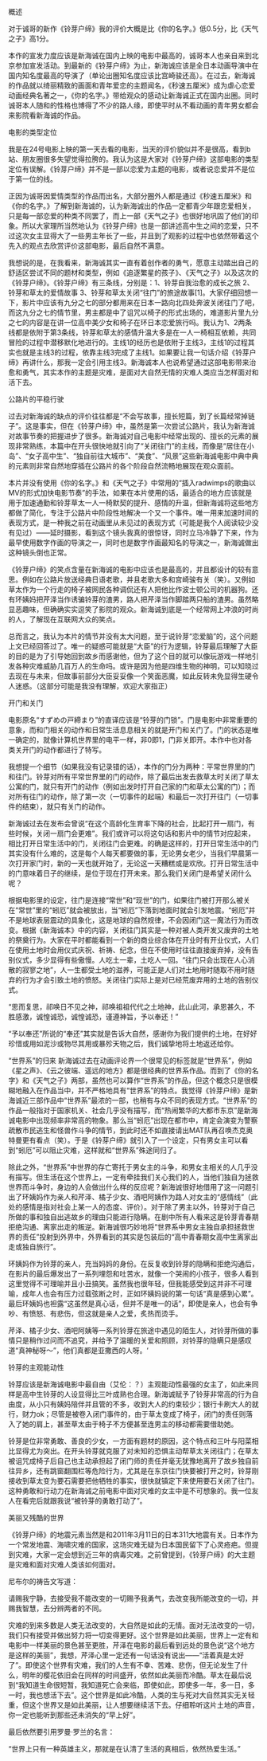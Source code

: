 概述

对于诚哥的新作《铃芽户缔》我的评价大概是比《你的名字。》低0.5分，比《天气之子》高1分。

本作的宣发力度应该是新海诚在国内上映的电影中最高的，诚哥本人也亲自来到北京参加宣发活动。到最新的《铃芽户缔》为止，新海诚应该是全日本动画导演中在国内知名度最高的导演了（单论出圈知名度应该比宫崎骏还高）。在过去，新海诚的作品就以绮丽精致的画面和青年爱恋的主题闻名，《秒速五厘米》成为虐心恋爱动画经典名著之一，《你的名字。》带给观众的感动让新海诚正式在国内出圈。同时诚哥本人随和的性格也博得了不少的路人缘，即使平时从不看动画的青年男女都会来影院看新海诚的作品。

电影的类型定位

我是在24号电影上映的第一天去看的电影，当天的评价貌似并不是很高，看到b站、朋友圈很多失望觉得拉胯的。我认为这是大家对《铃芽户缔》这部电影的类型定位有误解。《铃芽户缔》并不是一部以恋爱为主题的电影，或者说恋爱并不是位于第一位的线。

正因为诚哥因爱情类型的作品而出名，大部分圈外人都是通过《秒速五厘米》和《你的名字。》了解到新海诚的，认为新海诚出的作品一定都青少年跟恋爱相关，只是每一部恋爱的种类不同罢了，而上一部《天气之子》也很好地巩固了他们的印象。所以大家理所当然地认为《铃芽户缔》也是一部讲述高中生之间的恋爱，只不过这次女主显得大了一些男主年长了一些，并且到了观影的过程中也依然带着这个先入的观点去欣赏评价这部电影，最后自然不满意。

我想说的是，在我看来，新海诚其实一直有着创作者的勇气，愿意主动踏出自己的舒适区尝试不同的题材和类型，例如《追逐繁星的孩子》、《天气之子》以及这次的《铃芽户缔》。《铃芽户缔》有三条线，分别是：1、铃芽自我治愈的成长之旅 2、铃芽和草太的爱情故事 3、铃芽和草太关闭“往门”的旅途故事[1]。大家仔细回想一下，影片中应该有九分之七的部分都用来在日本一路向北四处奔波关闭往门了吧，而这九分之七的情节里，男主都是中了诅咒以椅子的形式出场的，难道影片里九分之七的内容是在讲一位高中美少女和椅子在环日本恋爱旅行吗。我认为1、2两条线都是依附于第3条线，铃芽和草太的感情升温大多是在一人一椅相互依赖，共同冒险的过程中潜移默化地进行的。主线1的经历也是依附于主线3，主线1的过程其实也就是主线3的过程，依靠主线3完成了主线1。如果要让我一句话介绍《铃芽户缔》再讲什么，那我一定会引用主线3。新海诚本人也说希望通过这部电影带来治愈和勇气，其实本作的主题是灾难，是面对大自然无情的灾难人类应当怎样面对和活下去。

公路片的平稳行驶

过去对新海诚的缺点的评价往往都是“不会写故事，擅长短篇，到了长篇经常掉链子”。这是事实，但在《铃芽户缔》中，虽然是第一次尝试公路片，我认为新海诚对故事节奏的把握进步了很多。新海诚对自己电影中经常出现的、擅长的元素的展现非常熟练，本篇中在开头很快地就引向了“关闭往门”的主线，而像是“居住在小岛”、“女子高中生”、“独自前往大城市”、“美食”、“风景”这些新海诚电影中典中典的元素则非常自然地穿插在公路片的各个阶段自然流畅地展现在观众面前。

本片并没有使用《你的名字。》和《天气之子》中常用的“插入radwimps的歌曲以MV的形式加快电影节奏”的手法，如果在本片使用的话，最适合的地方应该就是用于加速通勤和铃芽草太一人一椅默契的提升、感情的升温，但新海诚将这些地方都做了简化，专注于公路片中阶段性地解决一个又一个事件。唯一用来加速时间的表现方式，是一种我之前在动画里从未见过的表现方式（可能是我个人阅读较少没有见过）——延时摄影，看到这个镜头我真的很惊讶，同时立马冷静了下来，作为最早使用数字作画的导演之一，同时也是数字作画最知名的导演之一，新海诚做出这种镜头倒也正常。

《铃芽户缔》的笑点含量在新海诚的电影中应该也是最高的，并且都设计的较有意思。例如在公路片放送经典日语老歌，并且老歌大多和宫崎骏有关（笑）。又例如草太作为一个行走的椅子被网民各种调侃还有人把他比作波士顿公司的机器狗。还有环姨妈把芹泽当作诱骗铃芽的渣男，路人把芹泽当作脚踏两只船的渣男。虽然略显恶趣味，但确确实实逗笑了影院的观众。新海诚到底是一个经常网上冲浪的时尚的人，了解现在互联网大众的笑点。

总而言之，我认为本片的情节并没有太大问题，至于说铃芽“恋爱脑”的，这个问题上文已经回答过了。唯一的疑惑可能就是“大臣”的行为逻辑，铃芽最后理解了大臣的目的是为了引导她回到故乡而感谢他，但为了这个目的就可以像玩游戏一样地引发各种灾难威胁几百万人的生命吗。或许是因为他是四维生物的神明，可以知晓过去现在与未来，但故事前部分大臣妥妥像一个笑面恶魔，如此反转未免显得生硬令人迷惑。（这部分可能是我没有理解，欢迎大家指正）


开门和关门

电影原名“すずめの戸締まり”的直译应该是“铃芽的门锁”。门是电影中非常重要的意象，而和门相关的动作和日常生活息息相关的就是开门和关门了。门的状态是唯一确定的，就像计算机世界里的电平一样，非0即1，门非关即开。本作中也对各类关开门的动作都进行了特写。

我想提一个细节（如果我没有记录错的话），本作的门分为两种：平常世界里的门和往门。铃芽对所有平常世界里的门的动作，除了最后出发去救草太时关闭了草太公寓的门，就只有开门的动作（例如出发时打开自己家的门和草太公寓的门）；而对所有往门的动作，除了第一次（一切事件的起端）和最后一次打开往门（一切事件的结束），就只有关门的动作。

新海诚过去在发布会曾说“在这个高龄化生育率下降的社会，比起打开一扇门，有些时候，关闭一扇门会更难”。我们或许可以将这句话和影片中的情节对应起来，相比打开日常生活中的门，关闭往门会更难。的确是这样的，打开日常生活中的门其实没有什么难的，这是每个人每天都要做的事，无论男女老少，当我们早晨第一次打开家门时，新的一天也就开始了，无论这一天糟糕或是欢欣。打开日常生活中的门意味着日子的继续，是位于现在打开未来。那么我们关闭门是希望关闭什么呢？

根据电影里的设定，往门是连接“常世”和“现世”的门，如果往门被打开那么被关在“常世”里的“蚓厄”就会被放出，当“蚓厄”下落到地面时就会引发地震。“蚓厄”并不是地球表层震动的具象化，这是地球的自然规律，不会因闭门这一魔法行为而改变。根据《新海诚本》中的内容，关闭往门其实是一种对被人类开发又废弃的土地的祭奠行为。大家在平时都能看到一个新的商业综合体在开业时有开业仪式，人们在使用土地时会用仪式庆祝、祈祷、纪念，但在不使用时往往直接废弃掉，没有告别仪式，多少显得有些傲慢。人吃土一辈，土吃人一回。“往门只会出现在人心消散的寂寥之地”，人一生都受土地的滋养，可能正是人们对土地用时随取不用时随弃的行为才会引致土地的愤怒。关闭往门实际上是对已经荒废弃用的土地的告别仪式。


“思而复思，祁唤日不见之神，祁唤祖祖代代之土地神，此山此河，承恩甚久，不胜感激，诚惶诚恐，诚惶诚恐，谨遵神旨，予以奉还！”


“予以奉还”所说的“奉还”其实就是告诉大自然，感谢你为我们提供的土地，在好好珍惜或用如泥沙或物尽其用或暴殄天物之后，我们诚挚地将土地返还给你。


“世界系”的归来
新海诚过去在动画评论界一个很常见的标签就是“世界系”，例如《星之声》、《云之彼端、遥远的地方》都是很经典的世界系作品。而到了《你的名字》和《天气之子》两部，虽然也可以算作“世界系”的作品，但这个概念只是很模糊地融入在作品当中，并不严格地具有“世界系”的特点。我觉得《铃芽户缔》是新海诚近三部作品中“世界系”最浓的一部，也稍有与众不同的表现方式。“世界系”的作品一般指对于国家机关、社会几乎没有描写，而“热闹繁华的大都市东京”是新海诚电影中出现频率非常高的物象。那么当“蚓厄”出现在都市中，肯定会演变为警察疏散市民逃生和怪兽作斗争的情节，到此时还不如直接请出MAT队再召唤杰克奥特曼更有看点（笑）。于是《铃芽户缔》就引入了一个设定，只有男女主可以看到“蚓厄”可以阻止灾难，这样就和“世界系”殊途同归了。

除此之外，“世界系”中世界的存亡寄托于男女主的斗争，和男女主相关的人几乎没有描写。但生活在这个世界上，一定有牵挂我们关心我们的人，当他们独自为拯救世界而斗争时，身边的人会做出什么样的反应呢？新海诚很好地借用了这一问题引出了环姨妈作为亲人和芹泽、橘子少女、酒吧阿姨作为路人对女主的“感情线”（此处的感情是指对社会上某一人的态度、评价）。对于除了男主以外，铃芽对于自己所做的事和独自出逃故乡的理由只能进行隐瞒。在剧中所有人看来这是铃芽青春期拒绝沟通、离家出走的叛逆。新海诚很巧妙地将“世界系中男女主独自承担拯救世界的责任”投射到外界中，外界看到的其实是包装后的“高中青春期女高中生离家出走或独自旅行”。

环姨妈作为铃芽的亲人，充当妈妈的身份。在反复收到铃芽的隐瞒和拒绝沟通后，在影片的最后爆发出了一系列埋怨和吐苦水，就像一个哭闹的小孩子，很多人看到这里觉得不可理喻并且小丑搞笑。虽然我也很年轻，但我能感受到这并非不可理喻，成年人也会有压力过载弦断之时，正如环姨妈说的第一句话“真是感到心累”。最后环姨妈也袒露“这虽然是真心话，但并不是唯一的话”，即使是亲人，也会有争吵、有愤怒、有悲伤，但这就是亲人之爱，炙热而烫手。

芹泽、橘子少女、酒吧阿姨等一系列铃芽在旅途中遇见的陌生人，对铃芽所做的事情只是稍作过问而不追究，并给予了温暖的关爱和照顾，对铃芽的隐瞒只是感叹道“真神秘呀～”，他们真都是亚撒西的人呀。‘

铃芽的主观能动性

铃芽应该是新海诚电影中最自由（艾伦：？）主观能动性最强的女主了，如此来同样是高中生铃芽的人设显得比三叶成熟也合理。新海诚赋予了铃芽非常高的行为自由度，从小只有姨妈陪伴并且管的不多，收到大人的约束较少；银行卡刷大人的就行，财力ok；尽管是被卷入闭门事件的，由于草太变成了椅子，闭门的责任则落入了她的肩上，甚至草太由于椅子不方便甚至连男主的移动都需要借助她。

铃芽是位非常勇敢、善良的少女，一方面有题材的原因，这个特点和三叶与阳菜相比显得尤为突出。在开头铃芽就克服了对未知的恐惧主动帮草太关闭往门；在草太被诅咒成椅子后自己也主动承担起了闭门师的责任并毫无犹豫地离开了故乡独自前往异乡，还有跳窗翻围栏等危险行为，尤其是在东京往门快要被打开之时，铃芽刚接收到草太变为要石需要把他牺牲的事实，很快就镇定下来使用要石关闭了往门。这种勇敢和行动力在新海诚之前电影中面对灾难的女主中是不可想象的。我一位友人在看完后就跟我说“被铃芽的勇敢打动了”。



美丽又残酷的世界

《铃芽户缔》的地震元素当然是和2011年3月11日的日本311大地震有关。日本作为一个常发地震、海啸灾难的国家，这场灾难无疑为日本国民留下了心灵疮疤。但提到灾难，大家一定会想到近三年的病毒灾难。之前曾提到，《铃芽户缔》的大主题是灾难和面对灾难人类该如何面对。

尼布尔的祷告文写道：


请赐我宁静，去接受我不能改变的一切赐予我勇气，去改变我所能改变的一切，并赐我智慧，去分辨两者的不同。


灾难的到来多数是人类无法改变的，大自然是如此的无情。面对无法改变的一切，我们只有接受并做出努力将一切变得更好。这个世界是如此美丽，世界上一定有和电影中一样美丽的景色甚至更胜，芹泽在电影的最后看到远处的景色说“这个地方是这样的美丽”，我想，芹泽心里一定还有一句话没有说出——“活着真是太好了”。即使这个世界有灾难，我们的人生有不幸、苦难、悲伤，但无论发生了什么，明年的樱花依旧会在同样的时间盛开，依然如此美丽而冷酷。草太在最后说到“我知道生命很短暂，我知道死亡会来临，即使如此，即使多一年，多一日，多一时，我也想活下去”。这个世界是如此冷酷，人类的生与死对大自然其实无关轻重，但这个世界又是如此美丽，让人想要继续活下去。仔细聆听这片土地的声音，你一定也能听到那些还未消失的“早上好”。

最后依然要引用罗曼·罗兰的名言：

“世界上只有一种英雄主义，那就是在认清了生活的真相后，依然热爱生活。”

